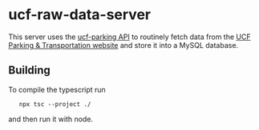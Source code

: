 # ucf-raw-data-server
This server uses the [ucf-parking API](https://github.com/Stephan-Hartig/ucf-parking) to routinely fetch data from the [UCF Parking & Transportation website](https://secure.parking.ucf.edu/GarageCount/) and store it into a MySQL database.

## Building
To compile the typescript run
```
   npx tsc --project ./
```
and then run it with node.

